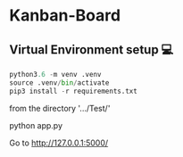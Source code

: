 # Kanban-Board



## Virtual Environment setup 💻

```python
python3.6 -m venv .venv
source .venv/bin/activate
pip3 install -r requirements.txt
```


 from the directory '.../Test/'
 
 python app.py
 
 Go to http://127.0.0.1:5000/
